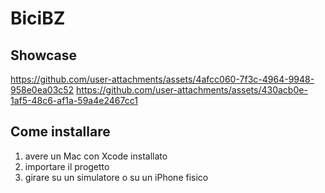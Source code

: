 # BiciBZ

## Showcase

https://github.com/user-attachments/assets/4afcc060-7f3c-4964-9948-958e0ea03c52
https://github.com/user-attachments/assets/430acb0e-1af5-48c6-af1a-59a4e2467cc1

## Come installare

1. avere un Mac con Xcode installato
2. importare il progetto
3. girare su un simulatore o su un iPhone fisico
